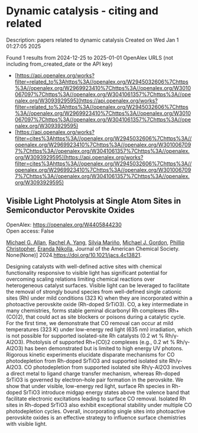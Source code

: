 # Dynamic catalysis - citing and related
Description: papers related to dynamic catalysis
Created on Wed Jan  1 01:27:05 2025

Found 1 results from 2024-12-25 to 2025-01-01
OpenAlex URLS (not including from_created_date or the API key)
- [https://api.openalex.org/works?filter=related_to%3Ahttps%3A//openalex.org/W2945032606%7Chttps%3A//openalex.org/W2969923410%7Chttps%3A//openalex.org/W3010067097%7Chttps%3A//openalex.org/W3041061357%7Chttps%3A//openalex.org/W3093929595](https://api.openalex.org/works?filter=related_to%3Ahttps%3A//openalex.org/W2945032606%7Chttps%3A//openalex.org/W2969923410%7Chttps%3A//openalex.org/W3010067097%7Chttps%3A//openalex.org/W3041061357%7Chttps%3A//openalex.org/W3093929595)
- [https://api.openalex.org/works?filter=cites%3Ahttps%3A//openalex.org/W2945032606%7Chttps%3A//openalex.org/W2969923410%7Chttps%3A//openalex.org/W3010067097%7Chttps%3A//openalex.org/W3041061357%7Chttps%3A//openalex.org/W3093929595](https://api.openalex.org/works?filter=cites%3Ahttps%3A//openalex.org/W2945032606%7Chttps%3A//openalex.org/W2969923410%7Chttps%3A//openalex.org/W3010067097%7Chttps%3A//openalex.org/W3041061357%7Chttps%3A//openalex.org/W3093929595)

## Visible Light Photolysis at Single Atom Sites in Semiconductor Perovskite Oxides   

OpenAlex: https://openalex.org/W4405844230    
Open access: False
    
[Michael G. Allan](https://openalex.org/A5042900117), [Rachel A. Yang](https://openalex.org/A5087283512), [Silvia Mariño](https://openalex.org/A5078799411), [Michael J. Gordon](https://openalex.org/A5021173676), [Phillip Christopher](https://openalex.org/A5047217534), [Eranda Nikolla](https://openalex.org/A5039071105), Journal of the American Chemical Society. None(None)] 2024.https://doi.org/10.1021/jacs.4c13821.
    
Designing catalysts with well-defined active sites with chemical functionality responsive to visible light has significant potential for overcoming scaling relations limiting chemical reactions over heterogeneous catalyst surfaces. Visible light can be leveraged to facilitate the removal of strongly bound species from well-defined single cationic sites (Rh) under mild conditions (323 K) when they are incorporated within a photoactive perovskite oxide (Rh-doped SrTiO3). CO, a key intermediate in many chemistries, forms stable geminal dicarbonyl Rh complexes (Rh+(CO)2), that could act as site blockers or poisons during a catalytic cycle. For the first time, we demonstrate that CO removal can occur at mild temperatures (323 K) under low-energy red light (635 nm) irradiation, which is not possible for supported isolated-site Rh catalysts (0.2 wt % Rh/γ-Al2O3). Photolysis of supported Rh+(CO)2 complexes (e.g., 0.2 wt % Rh/γ-Al2O3) has been demonstrated but is limited to high energy UV photons. Rigorous kinetic experiments elucidate disparate mechanisms for CO photodepletion from Rh-doped SrTiO3 and supported isolated site Rh/γ-Al2O3. CO photodepletion from supported isolated site Rh/γ-Al2O3 involves a direct metal to ligand charge transfer mechanism, whereas Rh-doped SrTiO3 is governed by electron–hole pair formation in the perovskite. We show that under visible, low-energy red light, surface Rh species in Rh-doped SrTiO3 introduce midgap energy states above the valence band that facilitate electronic excitations leading to surface CO removal. Isolated Rh sites in Rh-doped SrTiO3 also exhibit exceptional stability under multiple CO photodepletion cycles. Overall, incorporating single sites into photoactive perovskite oxides is an effective strategy to influence surface chemistries with visible light.    

    
